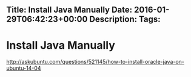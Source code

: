 Title: Install Java Manually
Date: 2016-01-29T06:42:23+00:00
Description: 
Tags: 
---
# Install Java Manually

http://askubuntu.com/questions/521145/how-to-install-oracle-java-on-ubuntu-14-04